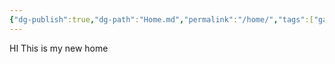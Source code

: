 ```yaml
---
{"dg-publish":true,"dg-path":"Home.md","permalink":"/home/","tags":["gardenEntry"]}
---
```


HI This is my new home